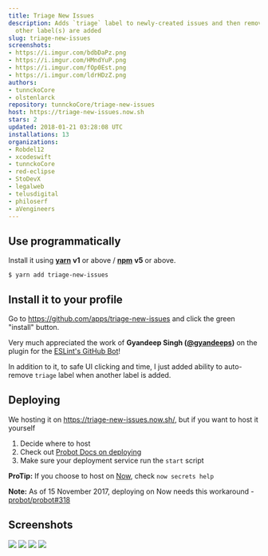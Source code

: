 ```yaml
---
title: Triage New Issues
description: Adds `triage` label to newly-created issues and then removes it when
  other label(s) are added
slug: triage-new-issues
screenshots:
- https://i.imgur.com/bdbDaPz.png
- https://i.imgur.com/HMndYuP.png
- https://i.imgur.com/fOp0Est.png
- https://i.imgur.com/ldrHDzZ.png
authors:
- tunnckoCore
- olstenlarck
repository: tunnckoCore/triage-new-issues
host: https://triage-new-issues.now.sh
stars: 2
updated: 2018-01-21 03:28:08 UTC
installations: 13
organizations:
- Robdel12
- xcodeswift
- tunnckoCore
- red-eclipse
- StoDevX
- legalweb
- telusdigital
- philoserf
- aVengineers
---
```



## Use programmatically

Install it using [**yarn**](https://yarnpkg.com) **v1** or above / [**npm**](https://www.npmjs.com) **v5** or above.

```
$ yarn add triage-new-issues
```

## Install it to your profile

Go to https://github.com/apps/triage-new-issues and click the green "install" button.

Very much appreciated the work of **Gyandeep Singh ([@gyandeeps](https://github.com/gyandeeps))** on
the plugin for the [ESLint's GitHub Bot](https://github.com/eslint/eslint-github-bot/tree/4dd943a51b415b0b2053b4a4ae75a4e9244fcb09/src/plugins/triage)!

In addition to it, to safe UI clicking and time, I just added ability to auto-remove `triage` label when another label is added.

## Deploying

We hosting it on https://triage-new-issues.now.sh/, but if you want to host it yourself

1. Decide where to host
2. Check out [Probot Docs on deploying](https://probot.github.io/docs/development/)
3. Make sure your deployment service run the `start` script

**ProTip:** If you choose to host on [Now](https://www.now.sh), check `now secrets help`

**Note:** As of 15 November 2017, deploying on Now needs this workaround - [probot/probot#318](https://github.com/probot/probot/issues/318#issuecomment-343010573)

## Screenshots

![](https://i.imgur.com/bdbDaPz.png)
![](https://i.imgur.com/HMndYuP.png)
![](https://i.imgur.com/fOp0Est.png)
![](https://i.imgur.com/ldrHDzZ.png)

